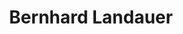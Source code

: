 ---
avatar: /images/people/bernhard.jpg
avatar_small: /images/people/bernhard_small.jpg
bio: null
homepage: null
instagram: null
linkedin: null
title: Bernhard Landauer
twitter: null
type: guest
username: bernhard
youtube: null
---